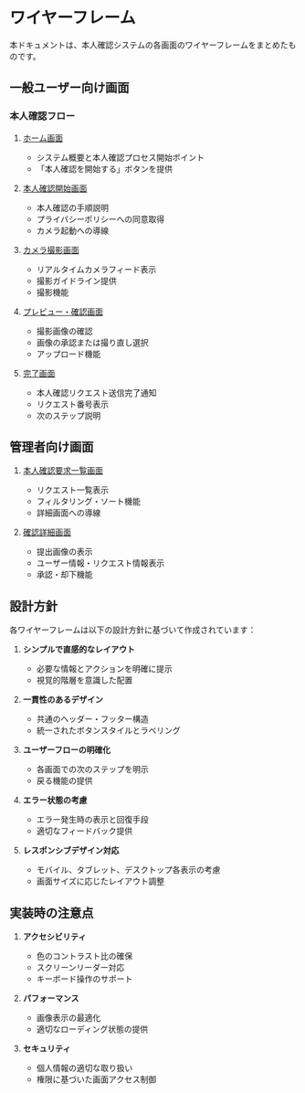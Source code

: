 # ワイヤーフレーム

本ドキュメントは、本人確認システムの各画面のワイヤーフレームをまとめたものです。

## 一般ユーザー向け画面

### 本人確認フロー

1. [ホーム画面](./home.md)
   - システム概要と本人確認プロセス開始ポイント
   - 「本人確認を開始する」ボタンを提供

2. [本人確認開始画面](./intro.md)
   - 本人確認の手順説明
   - プライバシーポリシーへの同意取得
   - カメラ起動への導線

3. [カメラ撮影画面](./camera.md)
   - リアルタイムカメラフィード表示
   - 撮影ガイドライン提供
   - 撮影機能

4. [プレビュー・確認画面](./preview.md)
   - 撮影画像の確認
   - 画像の承認または撮り直し選択
   - アップロード機能

5. [完了画面](./complete.md)
   - 本人確認リクエスト送信完了通知
   - リクエスト番号表示
   - 次のステップ説明

## 管理者向け画面

1. [本人確認要求一覧画面](./admin-list.md)
   - リクエスト一覧表示
   - フィルタリング・ソート機能
   - 詳細画面への導線

2. [確認詳細画面](./admin-detail.md)
   - 提出画像の表示
   - ユーザー情報・リクエスト情報表示
   - 承認・却下機能

## 設計方針

各ワイヤーフレームは以下の設計方針に基づいて作成されています：

1. **シンプルで直感的なレイアウト**
   - 必要な情報とアクションを明確に提示
   - 視覚的階層を意識した配置

2. **一貫性のあるデザイン**
   - 共通のヘッダー・フッター構造
   - 統一されたボタンスタイルとラベリング

3. **ユーザーフローの明確化**
   - 各画面での次のステップを明示
   - 戻る機能の提供

4. **エラー状態の考慮**
   - エラー発生時の表示と回復手段
   - 適切なフィードバック提供

5. **レスポンシブデザイン対応**
   - モバイル、タブレット、デスクトップ各表示の考慮
   - 画面サイズに応じたレイアウト調整

## 実装時の注意点

1. **アクセシビリティ**
   - 色のコントラスト比の確保
   - スクリーンリーダー対応
   - キーボード操作のサポート

2. **パフォーマンス**
   - 画像表示の最適化
   - 適切なローディング状態の提供

3. **セキュリティ**
   - 個人情報の適切な取り扱い
   - 権限に基づいた画面アクセス制御 